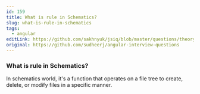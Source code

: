 ```yaml
---
id: 159
title: What is rule in Schematics?
slug: what-is-rule-in-schematics
tags:
  - angular
editLink: https://github.com/sakhnyuk/jsiq/blob/master/questions/theory/angular/159.md
original: https://github.com/sudheerj/angular-interview-questions
---
```


### What is rule in Schematics?

In schematics world, it's a function that operates on a file tree to create, delete, or modify files in a specific manner.